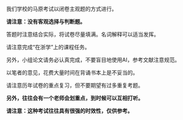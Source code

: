 我们学校的马原考试以闭卷主观题的方式进行。

**请注意：没有客观选择与判断题。**

答题时注意结合实际，将试卷尽量填满。名词解释可以适当发挥。

请注意完成“在浙学”上的课程任务。

另外，小组论文请务必认真完成，不要盲目地使用AI，参考文献注意规范。

以笔者的意见，花费大量时间在背诵书本上是不妥当的。

请注意历年试卷的重点复习，但不要期望有过多重复考题。

**另外，往往会有一个老师会划重点，到时候可以互相打听。**

**请注意：这种考试往往具有很强的时效性，仅供参考。**